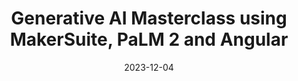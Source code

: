 ---
slug: generative-ai-masterclass-2023-12
tag: Generative AI
title: Generative AI Masterclass using MakerSuite, PaLM 2 and Angular
description: In this full day training, you will learn how to leverage Google's new Generative AI platform using MakerSuite and PaLM APIs to build the next generation of AI-enabled Applications and powerful chatbots with Angular. The workshop is hands-on and practical, but we also give an overview of all the latest advancements and ideas. 
date: '2023-12-04'
authors: '[{"name": "Gerard Sans","biography":"Gerard is a Google Developer Expert in Web Technologies and Angular. He works as a Developer Advocate at AWS and he is the founder of the AngularZone community in London. He loves coding, learning and sharing knowledge.","image": "photo/authors/gerard-sans.webp","link": "https://gerardsans.com/"}]'
location: '{"name": "Spaces Laurentina - Viale Luca Gaurico 91/93","mapsLink":"https://maps.app.goo.gl/DHtZNNd8r8DNdmjN8"}'
image: /photo/workshop-generative-ai-20231204.webp
link: /workshops/generative-ai-masterclass-2023-12
ticket: https://ti.to/ngrome-events/generative-ai-workshop-with-gerard-sans
col: 1
---